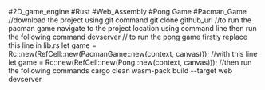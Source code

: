 #2D_game_engine
#Rust
#Web_Assembly
#Pong Game
#Pacman_Game
//download the project using git command
git clone github_url
//to run the pacman game navigate to the project location using command line then run the following command 
devserver
// to run the pong game firstly replace this line in lib.rs 
let game = Rc::new(RefCell::new(PacmanGame::new(context, canvas)));
//with this line
let game = Rc::new(RefCell::new(Pong::new(context, canvas)));
//then run the following commands
cargo clean 
wasm-pack build --target web 
devserver
